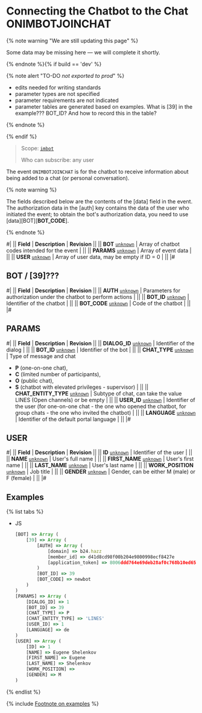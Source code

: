 # Connecting the Chatbot to the Chat ONIMBOTJOINCHAT

{% note warning "We are still updating this page" %}

Some data may be missing here — we will complete it shortly.

{% endnote %}{% if build == 'dev' %}

{% note alert "TO-DO _not exported to prod_" %}

- edits needed for writing standards
- parameter types are not specified
- parameter requirements are not indicated
- parameter tables are generated based on examples. What is [39] in the example??? BOT_ID? And how to record this in the table?

{% endnote %}

{% endif %}

> Scope: [`imbot`](../../../scopes/permissions.md)
>
> Who can subscribe: any user

The event `ONIMBOTJOINCHAT` is for the chatbot to receive information about being added to a chat (or personal conversation).

{% note warning %}

The fields described below are the contents of the [data] field in the event. The authorization data in the [auth] key contains the data of the user who initiated the event; to obtain the bot's authorization data, you need to use [data][BOT][__BOT_CODE__].

{% endnote %}

#|
|| **Field** | **Description** | **Revision** ||
|| **BOT** 
[`unknown`](../../../data-types.md) | Array of chatbot codes intended for the event | ||
|| **PARAMS** 
[`unknown`](../../../data-types.md) | Array of event data | ||
|| **USER** 
[`unknown`](../../../data-types.md) | Array of user data, may be empty if ID = 0 | ||
|#

## BOT / [39]???

#|
|| **Field** | **Description** | **Revision** ||
|| **AUTH** 
[`unknown`](../../../data-types.md) | Parameters for authorization under the chatbot to perform actions | ||
|| **BOT_ID** 
[`unknown`](../../../data-types.md) | Identifier of the chatbot | ||
|| **BOT_CODE** 
[`unknown`](../../../data-types.md) | Code of the chatbot | ||
|#

## PARAMS

#|
|| **Field** | **Description** | **Revision** ||
|| **DIALOG_ID** 
[`unknown`](../../../data-types.md) | Identifier of the dialog | ||
|| **BOT_ID** 
[`unknown`](../../../data-types.md) | Identifier of the bot | ||
|| **CHAT_TYPE** 
[`unknown`](../../../data-types.md) | Type of message and chat
- **P** (one-on-one chat),
- **C** (limited number of participants),
- **O** (public chat),
- **S** (chatbot with elevated privileges - supervisor) | ||
|| **CHAT_ENTITY_TYPE** 
[`unknown`](../../../data-types.md) | Subtype of chat, can take the value LINES (Open channels) or be empty  | ||
|| **USER_ID** 
[`unknown`](../../../data-types.md) | Identifier of the user (for one-on-one chat - the one who opened the chatbot, for group chats - the one who invited the chatbot) | ||
|| **LANGUAGE** 
[`unknown`](../../../data-types.md) | Identifier of the default portal language | ||
|#

## USER

#|
|| **Field** | **Description** | **Revision** ||
|| **ID** 
[`unknown`](../../../data-types.md) | Identifier of the user | ||
|| **NAME** 
[`unknown`](../../../data-types.md) | User's full name | ||
|| **FIRST_NAME** 
[`unknown`](../../../data-types.md) | User's first name | ||
|| **LAST_NAME** 
[`unknown`](../../../data-types.md) | User's last name | ||
|| **WORK_POSITION** 
[`unknown`](../../../data-types.md) | Job title | ||
|| **GENDER** 
[`unknown`](../../../data-types.md) | Gender, can be either M (male) or F (female) | ||
|#

## Examples

{% list tabs %}

- JS

    ```js
    [BOT] => Array (
        [39] => Array (
            [AUTH] => Array (
                [domain] => b24.hazz
                [member_id] => d41d8cd98f00b204e9800998ecf8427e
                [application_token] => 8006ddd764e69deb28af0c768b10ed65
            )
            [BOT_ID] => 39    
            [BOT_CODE] => newbot
        )
    )
    [PARAMS] => Array (
        [DIALOG_ID] => 1
        [BOT_ID] => 39
        [CHAT_TYPE] => P
        [CHAT_ENTITY_TYPE] => 'LINES'
        [USER_ID] => 1
        [LANGUAGE] => de
    )
    [USER] => Array (
        [ID] => 1
        [NAME] => Eugene Shelenkov
        [FIRST_NAME] => Eugene
        [LAST_NAME] => Shelenkov
        [WORK_POSITION] =>
        [GENDER] => M
    )
    ```

{% endlist %}

{% include [Footnote on examples](../../../../_includes/examples.md) %}